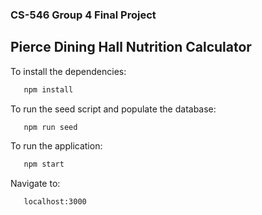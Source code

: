 ### CS-546 Group 4 Final Project

## Pierce Dining Hall Nutrition Calculator

To install the dependencies:

```bash
   npm install
 ```

To run the seed script and populate the database:

```bash
   npm run seed
   ```

To run the application:

```bash
   npm start
   ```
   
Navigate to:

```bash
   localhost:3000
   ```


